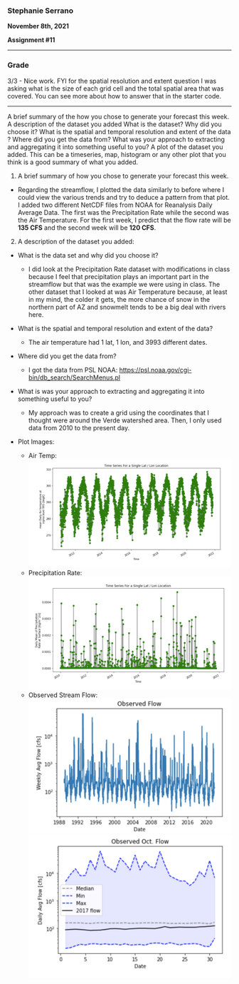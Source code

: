 ### Stephanie Serrano
**November 8th, 2021**

**Assignment #11**
_____
### Grade
3/3 - Nice work. FYI for the spatial resolution and extent question I was asking what is the size of each grid cell and the total spatial area that was covered. You can see more about how to answer that in the starter code. 
____

A brief summary of the how you chose to generate your forecast this week.
A description of the dataset you added
What is the dataset? Why did you choose it?
What is the spatial and temporal resolution and extent of the data ?
Where did you get the data from?
What was your approach to extracting and aggregating it into something useful to you?
A plot of the dataset you added. This can be a timeseries, map, histogram or any other plot that you think is a good summary of what you added.

1. A brief summary of how you chose to generate your forecast this week.
  - Regarding the streamflow, I plotted the data similarly to before where I could view the various trends and try to deduce a pattern from that plot. I added two different NetCDF files from NOAA for Reanalysis Daily Average Data. The first was the Precipitation Rate while the second was the Air Temperature. For the first week, I predict that the flow rate will be **135 CFS** and the second week will be **120 CFS**.


2. A description of the dataset you added:
  - What is the data set and why did you choose it?
    - I did look at the Precipitation Rate dataset with modifications in class because I feel that precipitation plays an important part in the streamflow but that was the example we were using in class. The other dataset that I looked at was Air Temperature because, at least in my mind, the colder it gets, the more chance of snow in the northern part of AZ and snowmelt tends to be a big deal with rivers here.
  - What is the spatial and temporal resolution and extent of the data?
    - The air temperature had 1 lat, 1 lon, and 3993 different dates.
  - Where did you get the data from?
    - I got the data from PSL NOAA: https://psl.noaa.gov/cgi-bin/db_search/SearchMenus.pl
  - What is was your approach to extracting and aggregating it into something useful to you?
    - My approach was to create a grid using the coordinates that I thought were around the Verde watershed area. Then, I only used data from 2010 to the present day.

  - Plot Images:
    - Air Temp:
      ![](assets/Serrano_HW11-97470fc4.png)
    - Precipitation Rate:
      ![](assets/Serrano_HW11-1716d6ab.png)
    - Observed Stream Flow:
      ![](assets/Serrano_HW11-7cd544ac.png)
      ![](assets/Serrano_HW11-0542a954.png)
